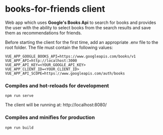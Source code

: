# books-for-friends client

Web app which uses **Google's Books Api** to search for books and provides the user with the ability to select books from the search results and save them as recommendations for friends.

Before starting the client for the first time, add an appropriate .env file to the root folder. The file must contain the following values:

```
VUE_APP_GOOGLE_BOOKS_API=https://www.googleapis.com/books/v1
VUE_APP_API=http://localhost:3000
VUE_APP_API_KEY=<YOUR_GOOGLE_API_KEY>
VUE_APP_CLIENT_ID=<YOUR_CLIENT_ID>
VUE_APP_API_SCOPE=https://www.googleapis.com/auth/books
```

### Compiles and hot-reloads for development
```
npm run serve
```
The client will be running at: http://localhost:8080/

### Compiles and minifies for production
```
npm run build
```